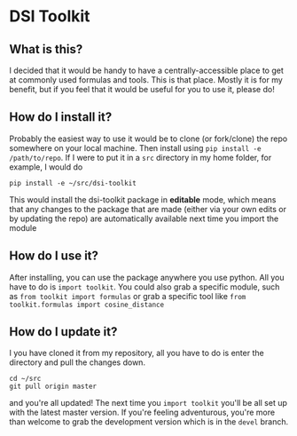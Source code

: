 # DSI Toolkit
## What is this?
I decided that it would be handy to have a centrally-accessible place to get at commonly used formulas and tools. This is that place. Mostly it is for my benefit, but if you feel that it would be useful for you to use it, please do!

## How do I install it?
Probably the easiest way to use it would be to clone (or fork/clone) the repo somewhere on your local machine. Then install using `pip install -e /path/to/repo`. If I were to put it in a `src` directory in my home folder, for example, I would do

```pip install -e ~/src/dsi-toolkit```

This would install the dsi-toolkit package in **editable** mode, which means that any changes to the package that are made (either via your own edits or by updating the repo) are automatically available next time you import the module

## How do I use it?
After installing, you can use the package anywhere you use python. All you have to do is `import toolkit`. You could also grab a specific module, such as `from toolkit import formulas` or grab a specific tool like `from toolkit.formulas import cosine_distance`

## How do I update it?
I you have cloned it from my repository, all you have to do is enter the directory and pull the changes down.

```
cd ~/src
git pull origin master
```
and you're all updated! The next time you `import toolkit` you'll be all set up with the latest master version. If you're feeling adventurous, you're more than welcome to grab the development version which is in the `devel` branch.